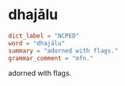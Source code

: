 # dhajālu

``` toml
dict_label = "NCPED"
word = "dhajālu"
summary = "adorned with flags."
grammar_comment = "mfn."
```

adorned with flags.

